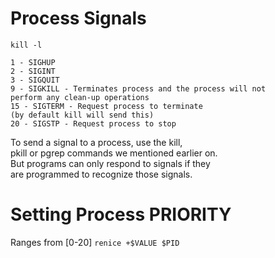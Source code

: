 # Process Signals
`kill -l`
```
1 - SIGHUP
2 - SIGINT
3 - SIGQUIT
9 - SIGKILL - Terminates process and the process will not
perform any clean-up operations
15 - SIGTERM - Request process to terminate
(by default kill will send this)
20 - SIGSTP - Request process to stop
```
  
To send a signal to a process, use the kill,  
pkill or pgrep commands we mentioned earlier on.  
But programs can only respond to signals if they  
are programmed to recognize those signals.
  
  
# Setting Process PRIORITY
Ranges from [0-20]
`renice +$VALUE $PID`
